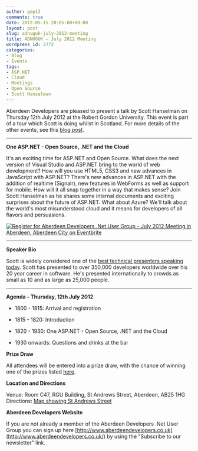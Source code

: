 ```yaml
---
author: gep13
comments: true
date: 2012-05-15 20:05:00+00:00
layout: post
slug: adnuguk-july-2012-meeting
title: ADNUGUK – July 2012 Meeting
wordpress_id: 2772
categories:
- Blog
- Events
tags:
- ASP.NET
- Cloud
- Meetings
- Open Source
- Scott Hanselman
---
```


Aberdeen Developers are pleased to present a talk by Scott Hanselman on Thursday 12th July 2012 at the Robert Gordon University. This event is part of a tour which Scott is doing whilst in Scotland. For more details of the other events, see this [blog post](http://www.gep13.co.uk/blog/scott-hanselman-doing-user-group-tour-of-scotland/).




* * *




**One ASP.NET - Open Source, .NET and the Cloud**




It's an exciting time for ASP.NET and Open Source. What does the next version of Visual Studio and ASP.NET bring to the world of web development? How will you use HTML5, CSS3 and new advances in JavaScript with ASP.NET? There's new advances in ASP.NET with the addition of realtime (Signalr), new features in WebForms as well as support for mobile. How will it all snap together in a way that makes sense? Join Scott Hanselman as he shares some internal documents and exciting surprises about the future of ASP.NET. What about Azure? We'll talk about the world's most misunderstood cloud and it means for developers of all flavors and persuasions.




[![Register for Aberdeen Developers .Net User Group - July 2012 Meeting in Aberdeen, Aberdeen City  on Eventbrite](http://www.eventbrite.com/registerbutton?eid=2581657808)](http://scott-hanselman-abz-2012.eventbrite.com?ref=elink)   





* * *




**Speaker Bio**




Scott is widely considered one of the [best technical presenters speaking today](http://speakermix.com/scott-hanselman). Scott has presented to over 350,000 developers worldwide over his 20 year career in software. He's presented internationally to crowds as small as 10 and as large as 25,000 people.




* * *




**Agenda - Thursday, 12th July 2012**






  * 1800 - 1815: Arrival and registration


  * 1815 - 1820: Introduction


  * 1820 - 1930: One ASP.NET - Open Source, .NET and the Cloud


  * 1930 onwards: Questions and drinks at the bar




**Prize Draw**




All attendees will be entered into a prize draw, with the chance of winning one of the prizes listed [here](http://www.gep13.co.uk/blog/?p=107).




**Location and Directions**




Venue: Room C47, RGU Building, St Andrews Street, Aberdeen, AB25 1HG Directions: [Map showing St Andrews Street](http://www.bing.com/maps/?v=2&cp=57.149542434132776~-2.102723645985436&lvl=17&dir=0&sty=c&eo=1&form=LMLTCC)




**Aberdeen Developers Website**




If you are not already a member of the Aberdeen Developers .Net User Group you can sign up here [http://www.aberdeendevelopers.co.uk](http://www.aberdeendevelopers.co.uk/) by using the "Subscribe to our newsletter" link.
